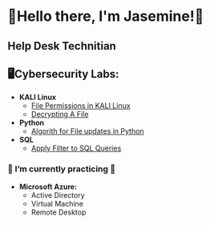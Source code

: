 <h1>🤗Hello there, I'm Jasemine!🤗</h1>
<h2>Help Desk Technitian</h2>
<h2> 🖥Cybersecurity Labs:</h2>

- <b> KALI Linux</b>
  - [File Permissions in KALI Linux](https://github.com/JasemineJackson/JasemineJackson/blob/main/File%20permissions%20in%20Linux.pdf)
  - [Decrypting A File](https://github.com/JasemineJackson/JasemineJackson/blob/main/Decrypting%20A%20File.pdf)
- <b>Python</b>
  - [Algorith for File updates in Python](https://github.com/JasemineJackson/JasemineJackson/blob/main/Algorithm-for-file-updates-in-Python.docx.pdf)
- <b>SQL</b>
  - [Apply Filter to SQL Queries](https://github.com/JasemineJackson/JasemineJackson/blob/main/Apply%20filters%20to%20SQL%20queries.docx)

 <h3>🦾 I’m currently practicing 🦾</h3>
 
- <b>Microsoft Azure:</b>
  -  Active Directory 
  -  Virtual Machine 
  -  Remote Desktop 
